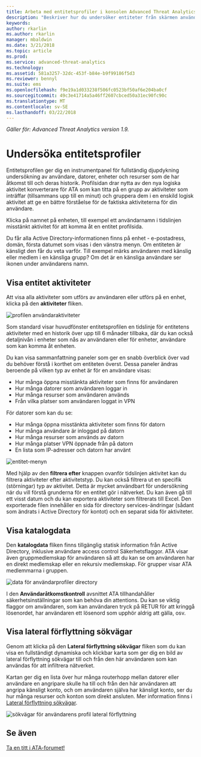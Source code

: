 ```yaml
---
title: Arbeta med entitetsprofiler i konsolen Advanced Threat Analytics | Microsoft Docs
description: "Beskriver hur du undersöker entiteter från skärmen användaren profiler i ATA-konsolen"
keywords: 
author: rkarlin
ms.author: rkarlin
manager: mbaldwin
ms.date: 3/21/2018
ms.topic: article
ms.prod: 
ms.service: advanced-threat-analytics
ms.technology: 
ms.assetid: 581a3257-32dc-453f-b84e-b9f99186f5d3
ms.reviewer: bennyl
ms.suite: ems
ms.openlocfilehash: f9e19a1d033238f506fc0523bf50af6e204ba0cf
ms.sourcegitcommit: 49c3e41714a5a46ff2607cbced50a31ec90fc90c
ms.translationtype: MT
ms.contentlocale: sv-SE
ms.lasthandoff: 03/22/2018
---
```

*Gäller för: Advanced Threat Analytics version 1.9.*



# <a name="investigating-entity-profiles"></a>Undersöka entitetsprofiler

Entitetsprofilen ger dig en instrumentpanel för fullständig djupdykning undersökning av användare, datorer, enheter och resurser som de har åtkomst till och deras historik. Profilsidan drar nytta av den nya logiska aktivitet konverterare för ATA som kan titta på en grupp av aktiviteter som inträffar (tillsammans upp till en minut) och gruppera dem i en enskild logisk aktivitet att ge en bättre förståelse för de faktiska aktiviteterna för din användare.

Klicka på namnet på enheten, till exempel ett användarnamn i tidslinjen misstänkt aktivitet för att komma åt en entitet profilsida.

Du får alla Active Directory-informationen finns på enhet - e-postadress, domän, första datumet som visas i den vänstra menyn. Om entiteten är känsligt den får du veta varför. Till exempel märks användaren med känslig eller medlem i en känsliga grupp?
Om det är en känsliga användare ser ikonen under användarens namn.

## <a name="view-entity-activities"></a>Visa entitet aktiviteter

Att visa alla aktiviteter som utförs av användaren eller utförs på en enhet, klicka på den **aktiviteter** fliken. 

 ![profilen användaraktiviteter](media/user-profile-activities.png)

Som standard visar huvudfönster entitetsprofilen en tidslinje för entitetens aktiviteter med en historik över upp till 6 månader tillbaka, där du kan också detaljnivån i enheter som nås av användaren eller för enheter, användare som kan komma åt enheten.

Du kan visa sammanfattning paneler som ger en snabb överblick över vad du behöver förstå i korthet om entiteten överst. Dessa paneler ändras beroende på vilken typ av enhet är för en användare visas:
- Hur många öppna misstänkta aktiviteter som finns för användaren
- Hur många datorer som användaren loggar in
- Hur många resurser som användaren används
- Från vilka platser som användaren loggat in VPN

För datorer som kan du se:
- Hur många öppna misstänkta aktiviteter som finns för datorn
- Hur många användare är inloggad på datorn
- Hur många resurser som används av datorn
- Hur många platser VPN öppnade från på datorn
- En lista som IP-adresser och datorn har använt

![entitet-menyn](media/entity-menu.png)

Med hjälp av den **filtrera efter** knappen ovanför tidslinjen aktivitet kan du filtrera aktiviteter efter aktivitetstyp. Du kan också filtrera ut en specifik (störningar) typ av aktivitet. Detta är mycket användbart för undersökning när du vill förstå grunderna för en entitet gör i nätverket. Du kan även gå till ett visst datum och du kan exportera aktiviteter som filtrerats till Excel. Den exporterade filen innehåller en sida för directory services-ändringar (sådant som ändrats i Active Directory för kontot) och en separat sida för aktiviteter. 

## <a name="view-directory-data"></a>Visa katalogdata

Den **katalogdata** fliken finns tillgänglig statisk information från Active Directory, inklusive användare access control Säkerhetsflaggor. ATA visar även gruppmedlemskap för användaren så att du kan se om användaren har en direkt medlemskap eller en rekursiv medlemskap. För grupper visar ATA medlemmarna i gruppen.

 ![data för användarprofiler directory](media/user-profile-dir-data.png)

I den **Användaråtkomstkontroll** avsnittet ATA tillhandahåller säkerhetsinställningar som kan behöva din attentions. Du kan se viktig flaggor om användaren, som kan användaren tryck på RETUR för att kringgå lösenordet, har användaren ett lösenord som upphör aldrig att gälla, osv. 

## <a name="view-lateral-movement-paths"></a>Visa lateral förflyttning sökvägar

Genom att klicka på den **Lateral förflyttning sökvägar** fliken som du kan visa en fullständigt dynamiska och klickbar karta som ger dig en bild av lateral förflyttning sökvägar till och från den här användaren som kan användas för att infiltrera nätverket.

Kartan ger dig en lista över hur många routerhopp mellan datorer eller användare en angripare skulle ha till och från den här användaren att angripa känsligt konto, och om användaren själva har känsligt konto, ser du hur många resurser och konton som direkt ansluten. Mer information finns i [Lateral förflyttning sökvägar](use-case-lateral-movement-path.md). 

 ![sökvägar för användarens profil lateral förflyttning](media/user-profile-lateral-movement-paths.png)


## <a name="see-also"></a>Se även
[Ta en titt i ATA-forumet!](https://social.technet.microsoft.com/Forums/security/home?forum=mata)

